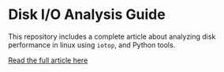 # Disk I/O Analysis Guide


This repository includes a complete article about analyzing disk performance in linux using `iotop`, and Python tools.


[Read the full article here](analyze-disk-io.md)
